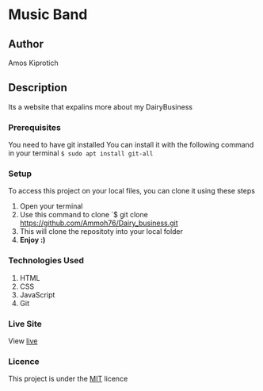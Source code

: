 # Music Band
## Author
Amos Kiprotich
## Description
Its a website that expalins more about my DairyBusiness
### Prerequisites
You need to have git installed
You can install it with the following command in your terminal
`$ sudo apt install git-all`
### Setup
To access this project on your local files, you can clone it using these steps
1. Open your terminal
1. Use this command to clone `$ git clone https://github.com/Ammoh76/Dairy_business.git
1. This will clone the repositoty into your local folder
1. __Enjoy :)__
### Technologies Used
1. HTML
1. CSS
1. JavaScript
1. Git
### Live Site
View [live](https://ammoh76.github.io/Dairy_business/)
### Licence
This project is under the  [MIT](LICENSE) licence